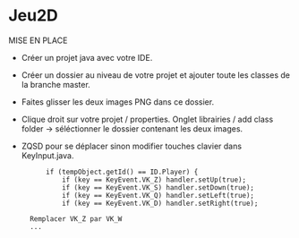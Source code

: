 # Jeu2D

MISE EN PLACE

- Créer un projet java avec votre IDE.

- Créer un dossier au niveau de votre projet et ajouter toute les classes de la branche master.

- Faites glisser les deux images PNG dans ce dossier.

- Clique droit sur votre projet / properties.
  Onglet librairies / add class folder -> séléctionner le dossier contenant les deux images.
  
- ZQSD pour se déplacer sinon modifier touches clavier dans KeyInput.java.

			if (tempObject.getId() == ID.Player) {
				if (key == KeyEvent.VK_Z) handler.setUp(true);
				if (key == KeyEvent.VK_S) handler.setDown(true);
				if (key == KeyEvent.VK_Q) handler.setLeft(true);
				if (key == KeyEvent.VK_D) handler.setRight(true);
        
        Remplacer VK_Z par VK_W
        ...
